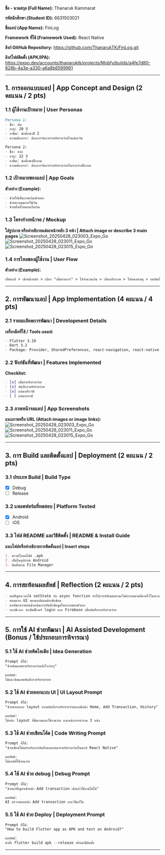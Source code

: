 **ชื่อ - นามสกุล (Full Name):**  Thanaruk Kammarat

**รหัสนักศึกษา (Student ID):**  6631503021

**ชื่อแอป (App Name):**  FinLog

**Framework ที่ใช้ (Framework Used):** React Native

**ลิงก์ GitHub Repository:** https://github.com/ThanarukTK/FinLog.git

**ลิงก์ไฟล์ติดตั้ง (APK/IPA):** https://expo.dev/accounts/thanaruktk/projects/Mobfy/builds/a4fe7d80-828b-4a3e-a330-a6a8b6599961

---

## 1. การออกแบบแอป | App Concept and Design (2 คะแนน / 2 pts)

### 1.1 ผู้ใช้งานเป้าหมาย | User Personas  
```markdown
Persona 1:  
- ชื่อ: ต้น
- อายุ: 20 ปี  
- อาชีพ: นักศึกษาปี 2  
- ความต้องการ: ต้องการจัดการรายรัยรายจ่ายใจแต่ละวัน

Persona 2:  
- ชื่อ: ตาล  
- อายุ: 22 ปี  
- อาชีพ: นักศึกษาฝึกงาน  
- ความต้องการ: ต้องการจัดการรายรับรายจ่ายในระหว่างฝึกงาน
```

### 1.2 เป้าหมายของแอป | App Goals  
**ตัวอย่าง (Example):**
```markdown
- ช่วยให้เห็นภาพเงินเข้าออก
- ช่วยควบคุมการใช้เงิน
- ช่วยตั้งเป้าหมายเก็บเงิน
```

### 1.3 โครงร่างหน้าจอ / Mockup  
**ใส่รูปภาพ หรือคำอธิบายแต่ละหน้าหลัก 3 หน้า | Attach image or describe 3 main pages**
![Screenshot_20250428_023003_Expo_Go](https://github.com/user-attachments/assets/0b3fa07a-93b8-47c3-8f7e-499f05fd5754)
![Screenshot_20250428_023011_Expo_Go](https://github.com/user-attachments/assets/aa574536-0243-4f48-96c2-a4bf54db6936)
![Screenshot_20250428_023015_Expo_Go](https://github.com/user-attachments/assets/973b2d0d-6b32-4ae0-93c2-0758d70ceb41)


### 1.4 การไหลของผู้ใช้งาน | User Flow  
**ตัวอย่าง (Example):**
```markdown
เปิดแอป > เข้าหน้าหลัก > เลือก "เพิ่มรายการ" > ใส่จำนวนเงิน > เลือกประเภท > ใส่หมายเหตุ > กดบันทึก > กดดูประวัติ
```

---

## 2. การพัฒนาแอป | App Implementation (4 คะแนน / 4 pts)

### 2.1 รายละเอียดการพัฒนา | Development Details  
**เครื่องมือที่ใช้ / Tools used:**
```markdown
- Flutter 3.19
- Dart 3.2
- Package: Provider, SharedPreferences, react-navigation, react-native-gesture-handler, react-native-reanimated,react-native-screens, react-native-safe-area-context, react-native-community, react-native-async-storage,react-native-picker-select

```

### 2.2 ฟังก์ชันที่พัฒนา | Features Implemented  
**Checklist:**
```markdown
- [x] เพิ่มรายรับรายจ่าย
- [x] บันทึกรายรัยร่ายจ่าย
- [x] แสดงประวัติ
- [ ] แสดงกราฟ
```

### 2.3 ภาพหน้าจอแอป | App Screenshots  
**แนบภาพหรือ URL (Attach images or image links):**
![Screenshot_20250428_023003_Expo_Go](https://github.com/user-attachments/assets/ff06b66f-8097-4fca-902c-8ff5ac6543db)
![Screenshot_20250428_023011_Expo_Go](https://github.com/user-attachments/assets/9782e784-4c09-433a-b4ad-fff23a230049)
![Screenshot_20250428_023015_Expo_Go](https://github.com/user-attachments/assets/0e831293-6143-4544-83df-9d4db03d9227)

---

## 3. การ Build และติดตั้งแอป | Deployment (2 คะแนน / 2 pts)

### 3.1 ประเภท Build | Build Type
- [x] Debug  
- [ ] Release  

### 3.2 แพลตฟอร์มที่ทดสอบ | Platform Tested  
- [x] Android  
- [ ] iOS  

### 3.3 ไฟล์ README และวิธีติดตั้ง | README & Install Guide  
**แนบไฟล์หรือคำอธิบายการติดตั้งแอป | Insert steps**
```markdown
1. ดาวน์โหลดไฟล์ .apk
2. เปิดในอุปกรณ์ Android
3. ติดตั้งผ่าน File Manager
```

---

## 4. การสะท้อนผลลัพธ์ | Reflection (2 คะแนน / 2 pts)
```markdown
- พบปัญหาเวลาใช้ setState กับ async function ทำให้การอัปเดตสถานะไม่ทำงานตามที่คาดไว้ในบางกรณี
- ตอนแรก UI ของแอปค่อนข้างซับซ้อน
- แอปของเราค่อนข้างเน้นการบันทึกข้อมูลในระบบของตัวเอง
- หากมีเวลา จะเพิ่มฟีเจอร์ login และ Firebase เพื่อบันทึกรายรับรายจ่าย
```

---

## 5. การใช้ AI ช่วยพัฒนา | AI Assisted Development (Bonus / ใช้ประกอบการพิจารณา)

### 5.1 ใช้ AI ช่วยคิดไอเดีย | Idea Generation
```markdown
Prompt ที่ใช้:  
"ช่วยคิดแอพรายรับรายจ่ายเข้าใจง่ายๆ"

ผลลัพธ์:  
ได้แนวคิดแอพบันทึกรายรับรายจ่าย
```

### 5.2 ใช้ AI ช่วยออกแบบ UI | UI Layout Prompt
```markdown
Prompt ที่ใช้:  
"ช่วยออกแบบ layout แอพบันทึกรายรัยรายจ่ายแบบมีหน้า Home, Add Transaction, History"

ผลลัพธ์:  
ได้หน้า layout ที่ชัดเจนและใช้งานง่าย และหน้าการทำงาน 3 หน้า
```

### 5.3 ใช้ AI ช่วยเขียนโค้ด | Code Writing Prompt
```markdown
Prompt ที่ใช้:  
"ช่วยเขียนโค้ดสำหรับการบันทึกและแสดงรายรับรายจ่ายในแอป React Native"

ผลลัพธ์:  
ได้แอพที่ใช้งานง่าย
```

### 5.4 ใช้ AI ช่วย debug | Debug Prompt
```markdown
Prompt ที่ใช้:  
"ช่วยแก้ปัญหาเข้าหน้า Add transaction เข้าแล้วใช้งานไม่ได้"

ผลลัพธ์:  
AI ตรวจสอบหน้า Add transaction และวิธีแก้ไข
```

### 5.5 ใช้ AI ช่วย Deploy | Deployment Prompt
```markdown
Prompt ที่ใช้:  
"How to build Flutter app as APK and test on Android?"

ผลลัพธ์:  
คำสั่ง flutter build apk --release พร้อมวิธีติดตั้ง
```

---
